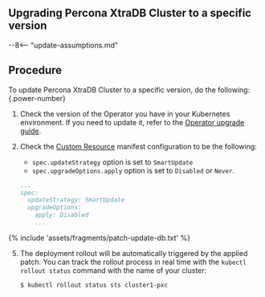 ## Upgrading Percona XtraDB Cluster to a specific version

--8<-- "update-assumptions.md"

## Procedure

To update Percona XtraDB Cluster to a specific version, do the following:
{.power-number}

1. Check the version of the Operator you have in your Kubernetes environment. If you need to update it, refer to the [Operator upgrade guide](update-operator.md).

2. Check the [Custom Resource](operator.md) manifest configuration to be the following:

    * `spec.updateStrategy` option is set to `SmartUpdate`
    * `spec.upgradeOptions.apply` option is set to `Disabled` or `Never`.

    ```yaml
    ...
    spec:
      updateStrategy: SmartUpdate
      upgradeOptions:
        apply: Disabled
        ...
    ```

{% include 'assets/fragments/patch-update-db.txt' %}

5. The deployment rollout will be automatically triggered by the applied patch.
    You can track the rollout process in real time with the
    `kubectl rollout status` command with the name of your cluster:

    ```{.bash data-prompt="$"}
    $ kubectl rollout status sts cluster1-pxc
    ```

